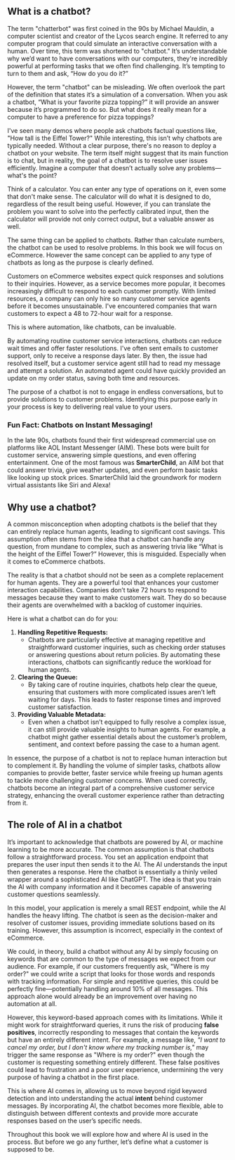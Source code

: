 ## What is a chatbot?

The term "chatterbot" was first coined in the 90s by Michael Mauldin, a computer scientist and creator of the Lycos search engine. It referred to any computer program that could simulate an interactive conversation with a human. Over time, this term was shortened to "chatbot." It’s understandable why we’d want to have conversations with our computers, they're incredibly powerful at performing tasks that we often find challenging. It’s tempting to turn to them and ask, “How do you do it?”

However, the term "chatbot" can be misleading. We often overlook the part of the definition that states it’s a simulation of a conversation. When you ask a chatbot, “What is your favorite pizza topping?” it will provide an answer because it’s programmed to do so. But what does it really mean for a computer to have a preference for pizza toppings?

I've seen many demos where people ask chatbots factual questions like, "How tall is the Eiffel Tower?" While interesting, this isn’t why chatbots are typically needed. Without a clear purpose, there's no reason to deploy a chatbot on your website. The term itself might suggest that its main function is to chat, but in reality, the goal of a chatbot is to resolve user issues efficiently. Imagine a computer that doesn’t actually solve any problems—what's the point?

Think of a calculator. You can enter any type of operations on it, even some that don't make sense. The calculator will do what it is designed to do, regardless of the result being useful. However, if you can translate the problem you want to solve into the perfectly calibrated input, then the calculator will provide not only correct output, but a valuable answer as well. 

The same thing can be applied to chatbots. Rather than calculate numbers, the chatbot can be used to resolve problems. In this book we will focus on eCommerce. However the same concept can be applied to any type of chatbots as long as the purpose is clearly defined.

Customers on eCommerce websites expect quick responses and solutions to their inquiries. However, as a service becomes more popular, it becomes increasingly difficult to respond to each customer promptly. With limited resources, a company can only hire so many customer service agents before it becomes unsustainable. I've encountered companies that warn customers to expect a 48 to 72-hour wait for a response.

This is where automation, like chatbots, can be invaluable.

By automating routine customer service interactions, chatbots can reduce wait times and offer faster resolutions. I've often sent emails to customer support, only to receive a response days later. By then, the issue had resolved itself, but a customer service agent still had to read my message and attempt a solution. An automated agent could have quickly provided an update on my order status, saving both time and resources.

The purpose of a chatbot is not to engage in endless conversations, but to provide solutions to customer problems. Identifying this purpose early in your process is key to delivering real value to your users.

<div class="block-meta">

### Fun Fact: Chatbots on Instant Messaging!

In the late 90s, chatbots found their first widespread commercial use on platforms like AOL Instant Messenger (AIM). These bots were built for customer service, answering simple questions, and even offering entertainment. One of the most famous was **SmarterChild**, an AIM bot that could answer trivia, give weather updates, and even perform basic tasks like looking up stock prices. SmarterChild laid the groundwork for modern virtual assistants like Siri and Alexa!

</div>


## Why use a chatbot?

A common misconception when adopting chatbots is the belief that they can entirely replace human agents, leading to significant cost savings. This assumption often stems from the idea that a chatbot can handle any question, from mundane to complex, such as answering trivia like “What is the height of the Eiffel Tower?” However, this is misguided. Especially when it comes to eCommerce chatbots.

The reality is that a chatbot should not be seen as a complete replacement for human agents. They are a powerful tool that enhances your customer interaction capabilities. Companies don’t take 72 hours to respond to messages because they want to make customers wait. They do so because their agents are overwhelmed with a backlog of customer inquiries.

Here is what a chatbot can do for you:

1.	**Handling Repetitive Requests:**
	* Chatbots are particularly effective at managing repetitive and straightforward customer inquiries, such as checking order statuses or answering questions about return policies. By automating these interactions, chatbots can significantly reduce the workload for human agents.
2. **Clearing the Queue:**
	* By taking care of routine inquiries, chatbots help clear the queue, ensuring that customers with more complicated issues aren’t left waiting for days. This leads to faster response times and improved customer satisfaction.
3. **Providing Valuable Metadata:**
	* Even when a chatbot isn’t equipped to fully resolve a complex issue, it can still provide valuable insights to human agents. For example, a chatbot might gather essential details about the customer’s problem, sentiment, and context before passing the case to a human agent.
	
In essence, the purpose of a chatbot is not to replace human interaction but to complement it. By handling the volume of simpler tasks, chatbots allow companies to provide better, faster service while freeing up human agents to tackle more challenging customer concerns. When used correctly, chatbots become an integral part of a comprehensive customer service strategy, enhancing the overall customer experience rather than detracting from it.

## The role of AI in a chatbot

It’s important to acknowledge that chatbots are powered by AI, or machine learning to be more accurate. The common assumption is that chatbots follow a straightforward process. You set an application endpoint that prepares the user input then sends it to the AI. The AI understands the input then generates a response. Here the chatbot is essentially a thinly veiled wrapper around a sophisticated AI like ChatGPT. The idea is that you train the AI with company information and it becomes capable of answering customer questions seamlessly.

In this model, your application is merely a small REST endpoint, while the AI handles the heavy lifting. The chatbot is seen as the decision-maker and resolver of customer issues, providing immediate solutions based on its training. However, this assumption is incorrect, especially in the context of eCommerce. 

We could, in theory, build a chatbot without any AI by simply focusing on keywords that are common to the type of messages we expect from our audience. For example, if our customers frequently ask, "Where is my order?" we could write a script that looks for those words and responds with tracking information. For simple and repetitive queries, this could be perfectly fine—potentially handling around 10% of all messages. This approach alone would already be an improvement over having no automation at all.

However, this keyword-based approach comes with its limitations. While it might work for straightforward queries, it runs the risk of producing **false positives**, incorrectly responding to messages that contain the keywords but have an entirely different intent. For example, a message like, _"I want to cancel my order, but I don't know where my tracking number is,"_ may trigger the same response as "Where is my order?" even though the customer is requesting something entirely different. These false positives could lead to frustration and a poor user experience, undermining the very purpose of having a chatbot in the first place.

This is where AI comes in, allowing us to move beyond rigid keyword detection and into understanding the actual **intent** behind customer messages. By incorporating AI, the chatbot becomes more flexible, able to distinguish between different contexts and provide more accurate responses based on the user’s specific needs.


Throughout this book we will explore how and where AI is used in the process. But before we go any further, let’s define what a customer is supposed to be.